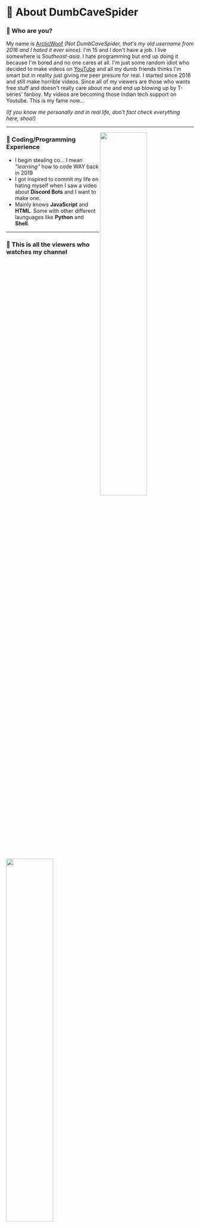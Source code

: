 # 👏 About DumbCaveSpider

### 🤔 Who are you?

My name is [ArcticWoof](https://arcticwoof.com.au) *(Not DumbCaveSpider, that's my old username from 2016 and I hated it ever since)*. I'm 15 and I don't have a job. I live somewhere is *Southeast-asia*. I hate programming but end up doing it because I'm bored and no one cares at all. I'm just some random idiot who decided to make videos on [YouTube](https://www.youtube.com/MrProCaveSpider) and all my dumb friends thinks I'm smart but in reality just giving me peer presure for real. I started since 2016 and still make horrible videos. Since all of my viewers are those who wants free stuff and doesn't really care about me and end up blowing up by T-series' fanboy. My videos are becoming those Indian tech support on Youtube. This is my fame now...

*(If you know me personally and in real life, don't fact check everything here, shoo!)*

---
[<img align="right" width="50%" src="https://github-readme-stats.vercel.app/api?username=DumbCaveSpider&theme=dark&show_icons=true">](https://metrics.lecoq.io/DumbCaveSpider?template=classic)

### 📑 Coding/Programming Experience
- I begin stealing co... I mean *"learning"* how to code WAY back in 2019
- I got inspired to commit my life on hating myself when I saw a video about **Discord Bots** and I want to make one.
- Mainly knows **JavaScript** and **HTML**. Some with other different launguages like **Python** and **Shell**.

---
### 🎥 This is all the viewers who watches my channel

<img align="center" width="50%" src="https://cdn.discordapp.com/attachments/715123369200189460/847042815900123156/Screenshot_2021-05-26_172530.png">

This is sad but it's true, most of my viewers has broken English and I'm not even Indian...
*I born on the 3rd country of the list :)*

---
### 🧾 Ongoing Projects
<details>
    <summary>Github Projects</summary>
<li><a href="https://github.com/DumbCaveSpider/Minecraft-Cloud-Shell">Minecraft Cloud Shell | Server Setup</a></li>
<li><a href="https://github.com/DumbCaveSpider/Arctic-Temp-Mail">Arctic Temp Mail | Discord Bot</a></li>
 </details>
---
<p><img src="https://visitor-badge.glitch.me/badge?page_id=DumbCaveSpider.DumbCaveSpider" alt="visitors"></p>
